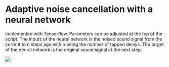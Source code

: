 # Adaptive noise cancellation with a neural network

Implemented with Tensorflow. Parameters can be adjusted at the top of the script. The inputs of the neural network is the noised sound signal from the current to n steps ago with n being the number of tapped delays. The target of the neural network is the original sound signal at the next step.

![](https://github.com/marcocado/adaptive_noise_cancellation/blob/main/output.png)
